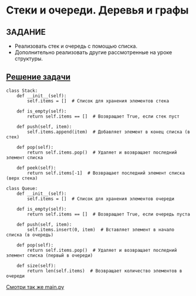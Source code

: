# Стеки и очереди. Деревья и графы

## ЗАДАНИЕ
- Реализовать стек и очередь с помощью списка.
- Дополнительно реализовать другие рассмотренные 
на уроке структуры.

## [Решение задачи](main.py)
```
class Stack:
    def __init__(self):
        self.items = []  # Список для хранения элементов стека

    def is_empty(self):
        return self.items == []  # Возвращает True, если стек пуст

    def push(self, item):
        self.items.append(item)  # Добавляет элемент в конец списка (в стек)

    def pop(self):
        return self.items.pop()  # Удаляет и возвращает последний элемент списка

    def peek(self):
        return self.items[-1]  # Возвращает последний элемент списка (верх стека)
```
```
class Queue:
    def __init__(self):
        self.items = []  # Список для хранения элементов очереди

    def is_empty(self):
        return self.items == []  # Возвращает True, если очередь пуста

    def push(self, item):
        self.items.insert(0, item)  # Вставляет элемент в начало списка (в очередь)

    def pop(self):
        return self.items.pop()  # Удаляет и возвращает последний элемент списка (первый в очереди)

    def size(self):
        return len(self.items)  # Возвращает количество элементов в очереди
```
[Смотри так же main.py](main.py)